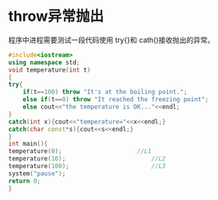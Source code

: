 <!--
 * @Description: throw.md异常抛出
 * @Version: 2.0
 * @Autor: gcusms
 * @Date: 2021-09-27 18:40:15
 * @LastEditors: gcusms
 * @LastEditTime: 2021-09-27 18:47:18
-->
# throw异常抛出
程序中进程需要测试一段代码使用 try{}和 cath()接收抛出的异常。

~~~c++
#include<iostream>
using namespace std;
void temperature(int t)
{
try{
    if(t==100) throw "It's at the boiling point.";
    else if(t==0) throw "It reached the freezing point";
    else cout<<"the temperature is OK..."<<endl;
}
catch(int x){cout<<"temperature="<<x<<endl;}
catch(char const*s){cout<<s<<endl;}
}
int main(){
temperature(0);						//L1
temperature(10);						//L2
temperature(100);						//L3
system("pause");
return 0;
}
~~~


